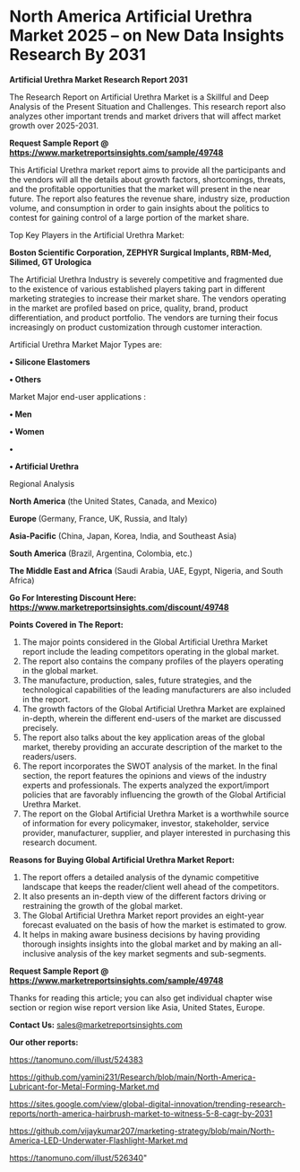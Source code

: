 # North America Artificial Urethra Market 2025 – on New Data Insights Research By 2031

<strong>Artificial Urethra Market Research Report 2031</strong>

The Research Report on Artificial Urethra Market is a Skillful and Deep Analysis of the Present Situation and Challenges. This research report also analyzes other important trends and market drivers that will affect market growth over 2025-2031.

<strong>Request Sample Report @ <a href=https://www.marketreportsinsights.com/sample/49748>https://www.marketreportsinsights.com/sample/49748</a></strong>

This Artificial Urethra market report aims to provide all the participants and the vendors will all the details about growth factors, shortcomings, threats, and the profitable opportunities that the market will present in the near future. The report also features the revenue share, industry size, production volume, and consumption in order to gain insights about the politics to contest for gaining control of a large portion of the market share.

Top Key Players in the Artificial Urethra Market:

<strong>Boston Scientific Corporation, ZEPHYR Surgical Implants, RBM-Med, Silimed, GT Urologica</strong>

The Artificial Urethra Industry is severely competitive and fragmented due to the existence of various established players taking part in different marketing strategies to increase their market share. The vendors operating in the market are profiled based on price, quality, brand, product differentiation, and product portfolio. The vendors are turning their focus increasingly on product customization through customer interaction.

Artificial Urethra Market Major Types are:

<strong>•  Silicone Elastomers

•  Others</strong>

Market Major end-user applications :

<strong>•  Men

•  Women

•  

•  Artificial Urethra</strong>

Regional Analysis

</u><strong><b>North America</b></strong> (the United States, Canada, and Mexico)

<strong><b>Europe </b></strong>(Germany, France, UK, Russia, and Italy)

<strong><b>Asia-Pacific</b></strong> (China, Japan, Korea, India, and Southeast Asia)

<strong><b>South America</b></strong> (Brazil, Argentina, Colombia, etc.)

<strong><b>The Middle East and Africa</b></strong> (Saudi Arabia, UAE, Egypt, Nigeria, and South Africa)

<strong>Go For Interesting Discount Here: <a href=https://www.marketreportsinsights.com/discount/49748>https://www.marketreportsinsights.com/discount/49748</a></strong>

<strong>Points Covered in The Report:</strong>
<ol>
  <li>The major points considered in the Global Artificial Urethra Market report include the leading competitors operating in the global market.</li>
  <li>The report also contains the company profiles of the players operating in the global market.</li>
  <li>The manufacture, production, sales, future strategies, and the technological capabilities of the leading manufacturers are also included in the report.</li>
  <li>The growth factors of the Global Artificial Urethra Market are explained in-depth, wherein the different end-users of the market are discussed precisely.</li>
  <li>The report also talks about the key application areas of the global market, thereby providing an accurate description of the market to the readers/users.</li>
  <li>The report incorporates the SWOT analysis of the market. In the final section, the report features the opinions and views of the industry experts and professionals. The experts analyzed the export/import policies that are favorably influencing the growth of the Global Artificial Urethra Market.</li>
  <li>The report on the Global Artificial Urethra Market is a worthwhile source of information for every policymaker, investor, stakeholder, service provider, manufacturer, supplier, and player interested in purchasing this research document.</li>
</ol>
<strong>Reasons for Buying Global Artificial Urethra Market Report:</strong>

<ol>
  <li>The report offers a detailed analysis of the dynamic competitive landscape that keeps the reader/client well ahead of the competitors.</li>
  <li>It also presents an in-depth view of the different factors driving or restraining the growth of the global market.</li>
  <li>The Global Artificial Urethra Market report provides an eight-year forecast evaluated on the basis of how the market is estimated to grow.</li>
  <li>It helps in making aware business decisions by having providing thorough insights insights into the global market and by making an all-inclusive analysis of the key market segments and sub-segments.</li>
</ol>
<strong>Request Sample Report @ <a href=https://www.marketreportsinsights.com/sample/49748>https://www.marketreportsinsights.com/sample/49748</a></strong>


Thanks for reading this article; you can also get individual chapter wise section or region wise report version like Asia, United States, Europe.

<strong>Contact Us:</strong>
sales@marketreportsinsights.com

<strong>Our other reports:</strong>

<a href=https://tanomuno.com/illust/524383>https://tanomuno.com/illust/524383</a>

<a href=https://github.com/yamini231/Research/blob/main/North-America-Lubricant-for-Metal-Forming-Market.md>https://github.com/yamini231/Research/blob/main/North-America-Lubricant-for-Metal-Forming-Market.md</a>

<a href=https://sites.google.com/view/global-digital-innovation/trending-research-reports/north-america-hairbrush-market-to-witness-5-8-cagr-by-2031>https://sites.google.com/view/global-digital-innovation/trending-research-reports/north-america-hairbrush-market-to-witness-5-8-cagr-by-2031</a>

<a href=https://github.com/vijaykumar207/marketing-strategy/blob/main/North-America-LED-Underwater-Flashlight-Market.md>https://github.com/vijaykumar207/marketing-strategy/blob/main/North-America-LED-Underwater-Flashlight-Market.md</a>

<a href=https://tanomuno.com/illust/526340>https://tanomuno.com/illust/526340</a>"
